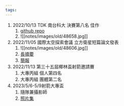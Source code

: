 ```yaml
---
tags: 
---
```

1. 2022/10/13 TDK 南台科大 決賽第八名 佳作
	1. [github repo](https://github.com/zebra314/quick-food)
	2. ![[notes/images/old/48658.jpg]]
2. 2022/11/05 國際太空探索會議 立方衛星短篇論文發表
	1. ![[notes/images/old/48606.jpg]]
	2. [長摘要](https://onedrive.live.com/edit.aspx?resid=6A2F2B62E20D0488!530&app=Word&wdnd=1&wdPreviousSession=04752868%2D10f7%2D4754%2Db6ae%2Df474454af187)
	3. [簡報](https://docs.google.com/presentation/d/1K9kyK9qCKVJ9AbY1A4lrdARdgmOr0uVv/edit#slide=id.p12)
3. 2022/11/13 第三十五屆椰林盃射箭邀請賽
	1. 大專丙組 個人第四名
	2. 大專丙組 團體第二名
4. 2023/5/6-5/9射箭大專盃
	1. 隨隊兼攝影師
	2. [照片集](https://drive.google.com/drive/folders/1-V8V03SeDqFrTO-aoLES46GWcN0DYUOO?usp=sharing)